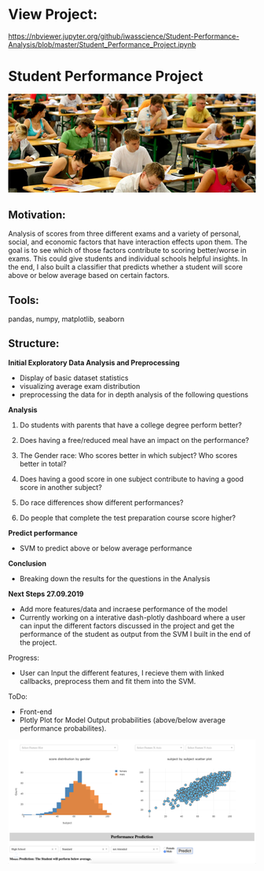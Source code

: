 # View Project: 

https://nbviewer.jupyter.org/github/iwasscience/Student-Performance-Analysis/blob/master/Student_Performance_Project.ipynb

# Student Performance Project

![Screenshot](Data/exam.jpg)

## Motivation:

Analysis of scores from three different exams and a variety of personal, social, and economic factors that have interaction effects upon them. The goal is to see which of those factors contribute to scoring better/worse in exams. This could give students and individual schools helpful insights. In the end, I also built a classifier that predicts whether a student will score above or below average based on certain factors.


## Tools:

pandas, numpy, matplotlib, seaborn 

## Structure:

**Initial Exploratory Data Analysis and Preprocessing**
  - Display of basic dataset statistics
  - visualizing average exam distribution
  - preprocessing the data for in depth analysis of the following questions

**Analysis**
  
1. Do students with parents that have a college degree perform better?

2. Does having a free/reduced meal have an impact on the performance?

3. The Gender race: Who scores better in which subject? Who scores better in total?

4. Does having a good score in one subject contribute to having a good score in another subject?

5. Do race differences show different performances?

6. Do people that complete the test preparation course score higher?

**Predict performance**

- SVM to predict above or below average performance 

**Conclusion**

- Breaking down the results for the questions in the Analysis 

**Next Steps 27.09.2019**

- Add more features/data and incraese performance of the model
- Currently working on a interative dash-plotly dashboard where a user can input the different factors discussed in the project and get the performance of the student as output from the SVM I built in the end of the project.

Progress:

- User can Input the different features, I recieve them with linked callbacks, preprocess them and fit them into the SVM.

ToDo:

- Front-end
- Plotly Plot for Model Output probabilities (above/below average performance probabilites).

![Screenshot](Data/dashboard.png)
